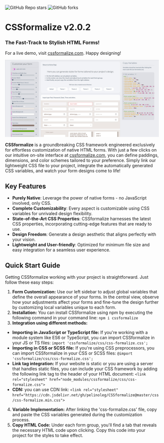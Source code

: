 ![GitHub Repo stars](https://img.shields.io/github/stars/pelinoleg/CSSformalize?style=for-the-badge&color=%23ea3f88)
![GitHub forks](https://img.shields.io/github/forks/pelinoleg/CSSformalize?style=for-the-badge&color=%23ea3f88)



# CSSformalize v2.0.2
### The Fast-Track to Stylish HTML Forms!

For a live demo, visit [cssformalize.com](http://cssformalize.com). Happy designing!


![Dark and Light mode example for custom css forms](https://github.com/pelinoleg/CSSformalize/blob/master/screen.jpg)



**CSSformalize** is a groundbreaking CSS framework engineered exclusively for effortless customization of native HTML forms. With just a few clicks on our intuitive on-site interface at [cssformalize.com](http://cssformalize.com), you can define paddings, dimensions, and color schemes tailored to your preference. Simply link our lightweight CSS file to your project, integrate the automatically generated CSS variables, and watch your form designs come to life!

## Key Features
- **Purely Native**: Leverage the power of native forms - no JavaScript involved, only CSS.
- **Complete Customizability**: Every aspect is customizable using CSS variables for unrivaled design flexibility.
- **State-of-the-Art CSS Properties**: CSSformalize harnesses the latest CSS properties, incorporating cutting-edge features that are ready to use.
- **Design Freedom**: Generate a design aesthetic that aligns perfectly with your vision.
- **Lightweight and User-friendly**: Optimized for minimum file size and easy integration for a seamless user experience.

## Quick Start Guide
Getting CSSformalize working with your project is straightforward. Just follow these easy steps:

1.  **Form Customization:** Use our left sidebar to adjust global variables that define the overall appearance of your forms. In the central view, observe how your adjustments affect your forms and fine-tune the design further by customizing local variables unique to each form.
2.  **Installation:** You can install CSSformalize using npm by executing the following command in your command line: `npm i cssformalize`
3.  **Integration using different methods:**
   *   **Importing in JavaScript or TypeScript file:** If you're working with a module system like ES6 or TypeScript, you can import CSSformalize in your JS or TS files: `import 'cssformalize/css/css-formalize.css';`
   *   **Importing in CSS or SCSS file:** If you're using CSS preprocessors, you can import CSSformalize in your CSS or SCSS files: `@import 'cssformalize/css/css-formalize.css';`
   *   **Link tag integration:** If your website is static or you are using a server that handles static files, you can include your CSS framework by adding the following link tag to the header of your HTML document: `<link rel="stylesheet" href="node_modules/cssformalize/css/css-formalize.css">`
   *   **CDN:** you can use CDN link: `<link rel="stylesheet" href="https://cdn.jsdelivr.net/gh/pelinoleg/CSSformalize@master/css/css-formalize.min.css">`
4.  **Variable Implementation:** After linking the 'css-formalize.css' file, copy and paste the CSS variables generated during the customization process.
5.  **Copy HTML Code:** Under each form group, you'll find a tab that reveals the necessary HTML code upon clicking. Copy this code into your project for the styles to take effect.
